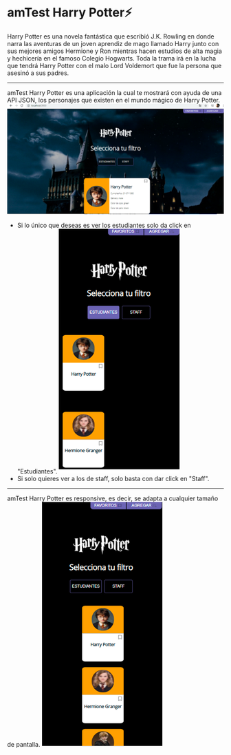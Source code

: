 # amTest Harry Potter⚡
Harry Potter es una novela fantástica que escribió J.K. Rowling en donde narra las aventuras de un joven aprendiz de mago llamado Harry junto con sus mejores amigos Hermione y Ron mientras hacen estudios de alta magia y hechicería en el famoso Colegio Hogwarts.
Toda la trama irá en la lucha que tendrá Harry Potter con el malo Lord Voldemort que fue la persona que asesinó a sus padres.
__________________________________________________________________________________________________________________________________________________________________________________
amTest Harry Potter es una aplicación la cual te mostrará con ayuda de una API JSON, los personajes que existen en el mundo mágico de Harry Potter.
![](/testhp/src/assets/imagen1.png) 
- Si lo único que deseas es ver los estudiantes solo da click en "Estudiantes".
![](/testhp/src/assets/imagen3.png) 
- Si solo quieres ver a los de staff, solo basta con dar click en "Staff".
___________________________________________________________________________________________________________________________________________________________________________________
amTest Harry Potter es responsive, es decir, se adapta a cualquier tamaño de pantalla. 
                              ![](/testhp/src/assets/imagen2.png) 

